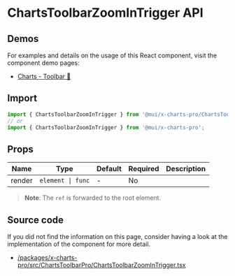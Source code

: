 # ChartsToolbarZoomInTrigger API

## Demos

For examples and details on the usage of this React component, visit the component demo pages:

- [Charts - Toolbar 🧪](/x/react-charts/toolbar/)

## Import

```jsx
import { ChartsToolbarZoomInTrigger } from '@mui/x-charts-pro/ChartsToolbarPro';
// or
import { ChartsToolbarZoomInTrigger } from '@mui/x-charts-pro';
```

## Props

| Name | Type | Default | Required | Description |
|------|------|---------|----------|-------------|
| render | `element \| func` | - | No |  |

> **Note**: The `ref` is forwarded to the root element.

## Source code

If you did not find the information on this page, consider having a look at the implementation of the component for more detail.

- [/packages/x-charts-pro/src/ChartsToolbarPro/ChartsToolbarZoomInTrigger.tsx](https://github.com/mui/material-ui/tree/HEAD/packages/x-charts-pro/src/ChartsToolbarPro/ChartsToolbarZoomInTrigger.tsx)